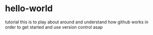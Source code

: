 # hello-world
tutorial
this is to play about around and understand how github works in order to get started and use version control asap
